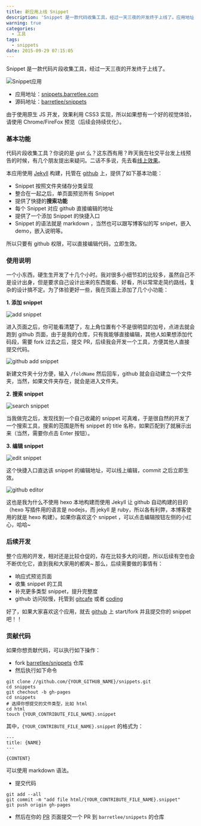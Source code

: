 ```yaml
---
title: 新应用上线 Snippet
description: 'Snippet 是一款代码收集工具，经过一天三夜的开发终于上线了。应用地址：http://snippets.barretlee.com ，源码地址：//github.com/barretlee/snippets'
warning: true
categories:
  - 工具
tags:
  - snippets
date: 2015-09-29 07:15:05
---
```



Snippet 是一款代码片段收集工具，经过一天三夜的开发终于上线了。

![Snippet应用](/blogimgs/2015/09/20150902_2774c376.jpg)

- 应用地址：[snippets.barretlee.com](http://snippets.barretlee.com)
- 源码地址：[barretlee/snippets](//github.com/barretlee/snippets)


由于使用原生 JS 开发，效果利用 CSS3 实现，所以如果想有一个好的视觉体验，请使用 Chrome/FireFox 预览（后续会持续优化）。

<!--more-->

### 基本功能

代码片段收集工具？你说的是 gist 么？这东西有用？昨天我在社交平台发上线预告的时候，有几个朋友提出来疑问。二话不多说，先去看[线上效果](http://snippets.barretlee.com)。

本应用使用 [Jekyll](//jekyllrb.com) 构建，托管在 [github](//github.com/barretlee/snippets) 上，提供了如下基本功能：

- Snippet 按照文件夹储存分类呈现
- 整合在一起之后，单页面预览所有 Snippet
- 提供了快捷的**搜索功能**
- 每个 Snippet 对应 github 直接编辑的地址
- 提供了一个添加  Snippet 的快捷入口
- Snippet 的语法就是 markdown ，当然也可以跟写博客似的写 snipet，嵌入 demo，嵌入说明等。

所以只要有 github 权限，可以直接编辑代码，立即生效。

### 使用说明

一个小东西，硬生生开发了十几个小时。我对很多小细节扣的比较多，虽然自己不是设计出身，但是要求自己设计出来的东西能看、好看，所以常常走简约路线，复杂的设计搞不定。为了体验更好一些，我在页面上添加了几个小功能：

**1. 添加 snippet**

![add snippet](/blogimgs/2015/09/20150902_469e5db8.jpg)

进入页面之后，你可能看清楚了，左上角位置有个不是很明显的加号，点进去就会跑到 github 页面，由于是我的仓库，只有我能够直接编辑，其他人如果想添加代码段，需要 fork 过去之后，提交 PR，后续我会开发一个工具，方便其他人直接提交代码。

![github add snippet](/blogimgs/2015/09/snippet.gif)

新建文件夹十分方便，输入 `/foldName` 然后回车，github 就会自动建立一个文件夹，当然，如果文件夹存在，就会是进入文件夹。

**2. 搜索 snippet**

![search snippet](/blogimgs/2015/09/20150902_94f84521.jpg)

当我做完之后，发现找到一个自己收藏的 snippet 可真难，于是很自然的开发了一个搜索工具，搜索的范围是所有 snippet 的 title 名称，如果匹配到了就展示出来（当然，需要你点击 Enter 按钮）。

**3. 编辑 snippet**

![edit snippet](/blogimgs/2015/09/20150902_d775b963.jpg)

这个快捷入口直达该 snippet 的编辑地址，可以线上编辑，commit 之后立即生效。

![github editor](/blogimgs/2015/09/20150902_f7fa36e1.jpg)

这也是我为什么不使用 hexo 本地构建而使用 Jekyll 让 github 自动构建的目的（hexo 写插件用的语言是 nodejs，而 jekyll 是 ruby，所以各有利弊，本博客使用的就是 hexo 构建）。如果你喜欢这个 snippet ，可以点击编辑按钮左侧的小红心，哈哈~

### 后续开发

整个应用的开发，相对还是比较仓促的，存在比较多大的问题，所以后续有空也会不断优化它，直到我和大家用的都爽~ 那么，后续需要做的事情有：

- 响应式预览页面
- 收集 snippet 的工具
- 补充更多类型 snippet，提升完整度
- github 访问较慢，托管到 [gitcafe](//gitcafe.com) 或者 [coding](//coding.net/)

好了，如果大家喜欢这个应用，就去 [github](//github.com/barretlee/snippets) 上 start/fork 并且提交你的 snippet 吧！！

### 贡献代码

如果你想贡献代码，可以执行如下操作：

- fork [barretlee/snippets](//github.com/barretlee/snippets.git) 仓库
- 然后执行如下命令

```
git clone //github.com/{YOUR_GITHUB_NAME}/snippets.git
cd snippets
git chechout -b gh-pages
cd snippets
# 选择你想提交的文件类型，比如 html
cd html
touch {YOUR_CONTRIBUTE_FILE_NAME}.snippet
```

其中，`{YOUR_CONTRIBUTE_FILE_NAME}.snippet` 的格式为：

```
---
title: {NAME}
---

{CONTENT}
```

可以使用 markdown 语法。
- 提交代码

```
git add --all
git commit -m "add file html/{YOUR_CONTRIBUTE_FILE_NAME}.snippet"
git push origin gh-pages
```

- 然后在你的 [PR](//github.com/{YOUR_GITHUB_NAME}/snippets/pulls) 页面提交一个 PR 到 `barretlee/snippets` 的仓库